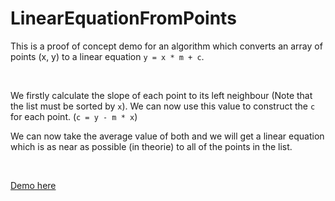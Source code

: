 # LinearEquationFromPoints
 
This is a proof of concept demo for an algorithm which 
converts an array of points (x, y) to a linear equation
`y = x * m + c`.

<br>

We firstly calculate the slope of each point to its left neighbour
(Note that the list must be sorted by `x`). We can now use this value
to construct the `c` for each point. (`c = y - m * x`)

We can now take the average value of both and we will
get a linear equation which is as near as possible (in theorie)
to all of the points in the list.

<br>

[Demo here](https://kotw.dev/LinearEquationFromPoints)
